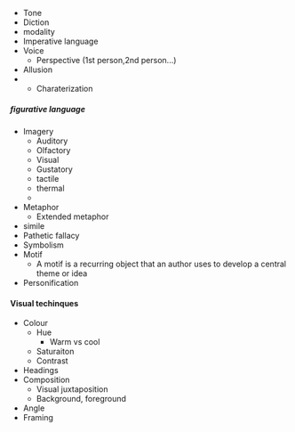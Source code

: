 - Tone
- Diction
- modality
- Imperative language
- Voice
	- Perspective (1st person,2nd person...)
- Allusion
- - Charaterization
##### figurative language
- Imagery
	- Auditory
	- Olfactory
	- Visual
	- Gustatory
	- tactile
	- thermal
	- 
- Metaphor
	- Extended metaphor
- simile
- Pathetic fallacy
- Symbolism
- Motif
	- A motif is a recurring object that an author uses to develop a central theme or idea
-  Personification
#### Visual techinques
- Colour
	- Hue 
		- Warm vs cool
	- Saturaiton
	- Contrast
- Headings
- Composition
	- Visual juxtaposition
	- Background, foreground
- Angle
- Framing
